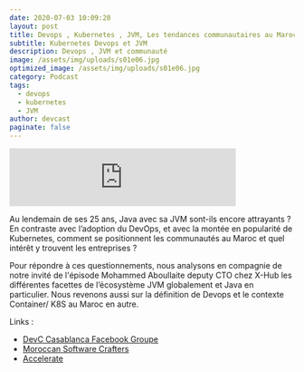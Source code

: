 ```yaml
---
date: 2020-07-03 10:09:20
layout: post
title: Devops , Kubernetes , JVM, Les tendances communautaires au Maroc
subtitle: Kubernetes Devops et JVM
description: Devops , JVM et communauté
image: /assets/img/uploads/s01e06.jpg
optimized_image: /assets/img/uploads/s01e06.jpg
category: Podcast
tags:
  - devops
  - kubernetes
  - JVM
author: devcast
paginate: false
---
```

<iframe src="https://anchor.fm/devcastma/embed/episodes/S01E06--Devops---Kubernetes---JVM---Les-tendances-communautaires-au-Maroc-eg7ejc" height="102px" width="400px" frameborder="0" scrolling="no"></iframe>

Au lendemain de ses 25 ans, Java avec sa JVM sont-ils encore attrayants ? En contraste avec l’adoption du DevOps, et avec la montée en popularité de Kubernetes, comment se positionnent les communautés au Maroc et quel intérêt y trouvent les entreprises ?

Pour répondre à ces questionnements, nous analysons en compagnie de notre invité de l'épisode Mohammed Aboullaite deputy CTO chez X-Hub les différentes facettes de l’écosystème JVM globalement et Java en particulier. Nous revenons aussi sur la définition de Devops et le contexte Container/ K8S au Maroc en autre.

Links :

* [DevC Casablanca Facebook Groupe](https://www.facebook.com/groups/DevC.Casablanca) 
* [Moroccan Software Crafters](https://www.meetup.com/fr-FR/Software-Craftsmanship-Club-ma/)
* [Accelerate](https://www.amazon.fr/Accelerate-Building-Performing-Technology-Organizations/dp/1942788339)

[](https://www.amazon.fr/Accelerate-Building-Performing-Technology-Organizations/dp/1942788339)